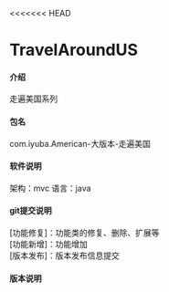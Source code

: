 <<<<<<< HEAD
# TravelAroundUS

#### 介绍
走遍美国系列

#### 包名
com.iyuba.American-大版本-走遍美国

#### 软件说明

架构：mvc
语言：java

#### git提交说明
[功能修复]：功能类的修复、删除、扩展等\
[功能新增]：功能增加\
[版本发布]：版本发布信息提交

#### 版本说明
